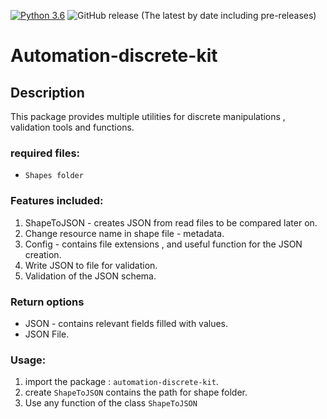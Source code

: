 [![Python 3.6](https://img.shields.io/badge/python-3.6-green.svg)](https://www.python.org/downloads/release/python-360/)
<img alt="GitHub release (The latest by date including pre-releases)" src="https://img.shields.io/github/v/release/MapColonies/automation-discrete-kit">
# Automation-discrete-kit

## Description
This package provides multiple utilities for discrete manipulations , validation tools and functions.

### required files:
- `Shapes folder`

### Features included:
1. ShapeToJSON - creates JSON from read files to be compared later on.
2. Change resource name in shape file - metadata.
3. Config - contains file extensions , and useful function for the JSON creation.
4. Write JSON to file for validation.
5. Validation of the JSON schema.

### Return options 
 - JSON - contains relevant fields filled with values.
 - JSON File.

### Usage:
1. import the package : `automation-discrete-kit`.
2. create `ShapeToJSON` contains the path for shape folder.
3. Use any function of the class `ShapeToJSON`
